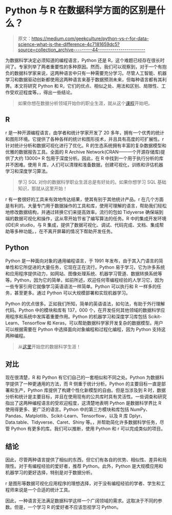 # Python 与 R 在数据科学方面的区别是什么？

> 原文：<https://medium.com/geekculture/python-vs-r-for-data-science-what-is-the-difference-4c7181659dc5?source=collection_archive---------44----------------------->

为数据科学决定必须知道的编程语言，Python 还是 R，这个难题已经存在很长时间了。专家列举了两者重要性的多种原因。然而，我们可以观察到，对于一个有抱负的数据科学家来说，这两种语言中只有一种需要充分学习。尽管人工智能、机器学习和数据驱动创新都使用这两种语言来基于数据预测未来，但每种语言都有其利弊。本文将研究 Python 和 R，它们的优点、相似之处、用法和区别、局限性、工作受欢迎程度等。，得出一些结论。

> 如果你想在数据分析领域开始你的职业生涯，就从这个[课程](https://www.datacamp.com?tap_a=5644-dce66f&tap_s=1787604-9fc43d&utm_medium=affiliate&utm_source=ashwinijain1)开始吧。

## **R**

r 是一种开源编程语言，由学者和统计学家开发了 20 多年，拥有一个优秀的统计和图形环境。它提供了各种各样的统计和图形技术，并且具有高度的可扩展性。r 针对统计分析和数据可视化进行了优化。R 的生态系统拥有丰富的复杂数据模型和优雅的数据报告工具。全面的 R Archive Network(CRAN——一个开源存储库)提供了大约 13000+ R 包用于深度分析。因此，在 R 中找到一个用于执行分析的库并不困难。使用 R 库，人们可以清理和准备数据，创建可视化，训练和评估机器学习和深度学习算法。

> 学习 SQL 对你的数据科学职业生涯总是有好处的。如果你想学习 SQL 基础知识，那就从这里开始！

r 有一套很好的工具来有效地传达结果，使其有别于其他统计产品。r 在几个方面是有利的。大量专门用于数据操作的工具和库，使用可理解的语言，帮助我们轻松地修改数据结构，并通过转换它们来提高效率。流行的包如 Tidyverse 确保端到端的数据可视化和操作，这从零开始节省了编写算法的任务。R 中的集成开发环境(IDE)R studio，与 R 集成，提供了数据可视化、调试、代码完成、文档、集成帮助等多种功能。，在不离开屏幕的情况下帮助开发任务。

## **Python**

Python 是一种面向对象的通用编程语言，于 1991 年发布，由于其入门语言的简单性和它所促进的大量任务，它现在正在流行。Python 易于学习，它为许多系统和应用程序提供动力，如网站、图像处理系统、机器学习管道、数据转换系统等等。Python，因为它的简单，如前所述，欢迎任何零编程经验的人学习它，因为一些专家引用它就像学习英语语法一样简单。Python 可以执行和 R 一样多的任务，甚至更多。通过 Python 可以大规模部署和实现机器学习。

Python 的优点很多。正如我们所知，简单的英语语法，如句法，有助于外行理解代码。Python 中的模块和库有 137，000 个，在开发任何其他领域的数据科学应用程序和系统中发挥着重要作用。Python 的机器学习和深度学习库包括 Scikit-Learn、Tensorflow 和 Keras，可以帮助数据科学家开发复杂的数据模型。用户可以根据需要在 Python 中选择面向对象编程和过程化编程，因为 Python 支持这两种编程。

> 从[这里](https://www.datacamp.com?tap_a=5644-dce66f&tap_s=1808890-fc42b5&utm_medium=affiliate&utm_source=ashwinijain1)开始您的数据科学生涯！

## **对比**

现在很清楚，R 和 Python 有它们自己的一套相似和不同之处。Python 为数据科学提供了一种更通用的方法，而 R 侧重于统计分析。Python 的主要目标一直是部署和生产，Python 库提供了构建个性化新模型的自由。但是当涉及到 R 时，数据分析和统计是主要目标，并且在使用现有的公共库时具有灵活性。一些调查和研究指出了这两种编程语言的受欢迎程度，这清楚地表明 Python 是数据科学界比 R 使用得更多、更广泛的语言。Python 中的第三方模块和库包括 NumPy、Pandas、Matplotlib、Scikit-Learn、Tensorflow，以及 R 库 Dplyr、Data.table、Tidyverse、Caret、Shiny 等。，并帮助简化许多数据科学任务，尽管 Python 有更多的库。我们可以推断，使用 Python 和 r 可以完成类似的项目。

## **结论**

因此，尽管两种语言提供了相似的东西，但它们有各自的优势、相似性、差异和局限性。对于有编程经验的爱好者，推荐 Python。此外，Python 是大规模应用和机器学习的更好选择，特别是对于数据分析。

r 是图形等数据可视化应用程序的理想选择，对于没有编程经验的学者、学生和工程师来说是一个合适的统计工具。

因此，一种语言无法满足数据科学这样一个广阔领域的需求。这取决于不同的参数。但是，一个学习 R 的爱好者不应该忽视学习 Python。